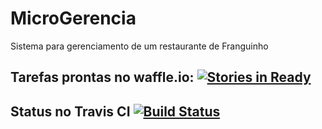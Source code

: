 # MicroGerencia
Sistema para gerenciamento de um restaurante de Franguinho

## Tarefas prontas no waffle.io: [![Stories in Ready](https://badge.waffle.io/amandapersampa/MicroGerencia.svg?label=ready&title=Ready)](http://waffle.io/amandapersampa/MicroGerencia)

## Status no Travis CI [![Build Status](https://travis-ci.org/amandapersampa/MicroGerencia.svg)](https://travis-ci.org/amandapersampa/MicroGerencia)
